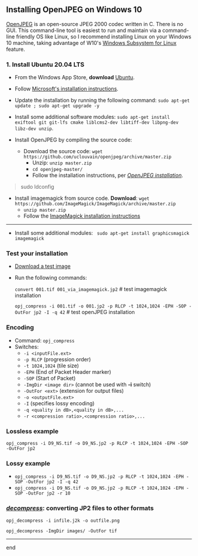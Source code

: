 ## Installing OpenJPEG on Windows 10

[OpenJPEG](https://www.openjpeg.org/) is an open-source JPEG 2000 codec written in C. There is no GUI. This command-line tool is easiest to run and maintain via a command-line friendly OS like Linux, so I recommend installing Linux on your Windows 10 machine, taking advantage of W10's [Windows Subsystem for Linux](https://docs.microsoft.com/en-us/windows/wsl/) feature.

### 1. Install Ubuntu 20.04 LTS

* From the Windows App Store, **download** [Ubuntu](https://www.microsoft.com/en-us/p/ubuntu-2004-lts/9n6svws3rx71?cid=msft_web_chart&activetab=pivot:overviewtab).

* Follow [Microsoft's installation instructions](https://docs.microsoft.com/en-us/windows/wsl/install-win10).

* Update the installation by running the following command: `sudo apt-get update ; sudo apt-get upgrade -y`

* Install some additional software modules: `sudo apt-get install exiftool git git-lfs cmake liblcms2-dev libtiff-dev libpng-dev libz-dev unzip`.

* Install OpenJPEG by compiling the source code:

	* Download the source code: `wget https://github.com/uclouvain/openjpeg/archive/master.zip`
		* Unzip: `unzip master.zip`
		* `cd openjpeg-master/`
		* Follow the installation instructions, per *[OpenJPEG installation](https://github.com/uclouvain/openjpeg/blob/master/INSTALL.md#openjpeg-installation)*.


> sudo ldconfig
> 

* Install imagemagick from source code. **Download**: `wget https://github.com/ImageMagick/ImageMagick/archive/master.zip`
	* `unzip master.zip`
	* Follow the [ImageMagick installation instructions](https://github.com/ImageMagick/ImageMagick/blob/master/Install-unix.txt) 

---

* Install some additional modules: ` sudo apt-get install graphicsmagick imagemagick`

### Test your installation

* [Download a test image](https://github.com/harvard-library-imaging-services/images/raw/master/001.tif)

* Run the following commands:

  `convert 001.tif 001_via_imagemagick.jp2` # test imagemagick installation

  `opj_compress -i 001.tif -o 001.jp2 -p RLCP -t 1024,1024 -EPH -SOP -OutFor jp2 -I -q 42` # test openJPEG installation
  
### Encoding

* Command: `opj_compress`
* Switches:
	* `-i <inputFile.ext>`
	*  `-p RLCP` (progression order)
	*  `-t 1024,1024` (tile size)
	*  `-EPH` (End of Packet Header marker)
	*  `-SOP` (Start of Packet)
	*  `-ImgDir <image dir>` (cannot be used with **-i** switch)
	*  `-OutFor <ext>` (extension for output files)
	*  `-o <outputFile.ext>`
	*  `-I` (specifies lossy encoding)
	*  `-q <quality in dB>,<quality in dB>,...`
	*  `-r <compression ratio>,<compression ratio>,...`

### Lossless example

`opj_compress -i D9_NS.tif -o D9_NS.jp2 -p RLCP -t 1024,1024 -EPH -SOP -OutFor jp2`

### Lossy example

* `opj_compress -i D9_NS.tif -o D9_NS.jp2 -p RLCP -t 1024,1024 -EPH -SOP -OutFor jp2 -I -q 42`
* `opj_compress -i D9_NS.tif -o D9_NS.jp2 -p RLCP -t 1024,1024 -EPH -SOP -OutFor jp2 -r 10`

### [_decompress_](http://manpages.ubuntu.com/manpages/cosmic/man1/opj_decompress.1.html): converting JP2 files to other formats

`opj_decompress -i infile.j2k -o outfile.png`

`opj_decompress -ImgDir images/ -OutFor tif`

  
  ---
  
  end
  
  

